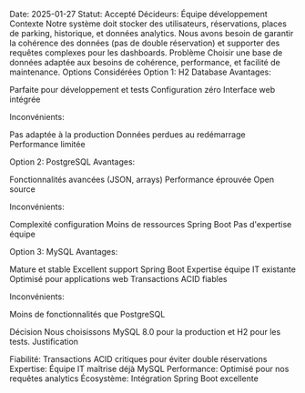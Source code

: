 Date: 2025-01-27
Statut: Accepté
Décideurs: Équipe développement
Contexte
Notre système doit stocker des utilisateurs, réservations, places de parking, historique, et données analytics. Nous avons besoin de garantir la cohérence des données (pas de double réservation) et supporter des requêtes complexes pour les dashboards.
Problème
Choisir une base de données adaptée aux besoins de cohérence, performance, et facilité de maintenance.
Options Considérées
Option 1: H2 Database
Avantages:

Parfaite pour développement et tests
Configuration zéro
Interface web intégrée

Inconvénients:

Pas adaptée à la production
Données perdues au redémarrage
Performance limitée

Option 2: PostgreSQL
Avantages:

Fonctionnalités avancées (JSON, arrays)
Performance éprouvée
Open source

Inconvénients:

Complexité configuration
Moins de ressources Spring Boot
Pas d'expertise équipe

Option 3: MySQL
Avantages:

Mature et stable
Excellent support Spring Boot
Expertise équipe IT existante
Optimisé pour applications web
Transactions ACID fiables

Inconvénients:

Moins de fonctionnalités que PostgreSQL

Décision
Nous choisissons MySQL 8.0 pour la production et H2 pour les tests.
Justification

Fiabilité: Transactions ACID critiques pour éviter double réservations
Expertise: Équipe IT maîtrise déjà MySQL
Performance: Optimisé pour nos requêtes analytics
Écosystème: Intégration Spring Boot excellente

